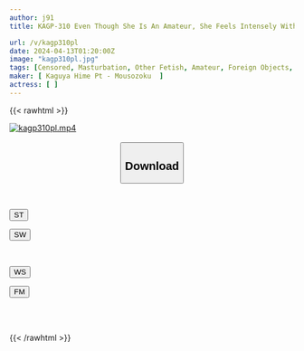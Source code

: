```yaml
---
author: j91
title: KAGP-310 Even Though She Is An Amateur, She Feels Intensely With Dildo Masturbation 12

url: /v/kagp310pl
date: 2024-04-13T01:20:00Z
image: "kagp310pl.jpg"
tags: [Censored, Masturbation, Other Fetish, Amateur, Foreign Objects, Toy	]
maker: [ Kaguya Hime Pt - Mousozoku  ]
actress: [ ]
---
```



{{< rawhtml >}}

<div class="video" data-videoid="eL4kPv131XtYRBv">
    <a href="javascript:;">
        <img src="/v/kagp310pl/kagp310pl.jpg" width="WIDTH" height="HEIGHT" alt="kagp310pl.mp4" loading="lazy">
    </a>
</div>

<script type="text/javascript" src="https://j91.asia/asset/on-demand-st.js"></script>

<br>
  <link rel="stylesheet" href="https://j91.asia/asset/bs5.css">
  
  <center>
  <button class="btn btn-primary" type="button" data-bs-toggle="collapse" data-bs-target=".multi-collapse" aria-expanded="false" aria-controls="multiCollapseExample1 multiCollapseExample2"><h2>Download</h2></button></center>
</p>
<div class="row">
  <div class="col">
    <div class="collapse multi-collapse" id="multiCollapseExample1">
      <div class="card card-body">
	      	      <br>
<div class="buttons">  
<p><a href="https://streamtape.to/v/eL4kPv131XtYRBv" target="_blank"><button class="btn-hover color-3"><i class="fa fa-download"></i> ST</button></a></p>
<p><a href="https://asnwish.com/l9tkruqy1cdx" target="_blank"><button class="btn-hover color-2"><i class="fa fa-download"></i> SW</button></a></p></div>
    </div>
  </div>
</div>
  <div class="col">
    <div class="collapse multi-collapse" id="multiCollapseExample2">
      <div class="card card-body">
	      <br>
<div class="buttons">
<p><a href="https://wolfstream.tv/owsf00asr1v5"><button class="btn-hover color-9"><i class="fa fa-download"></i> WS</button></a></p>
<p><a href="https://filemoon.sx/d/zhdbbuhs3atc"><button class="btn-hover color-8"><i class="fa fa-download"></i> FM</button></a></p></div>
<br><br>
      </div>
    </div>
  </div>
</div>

{{< /rawhtml >}}